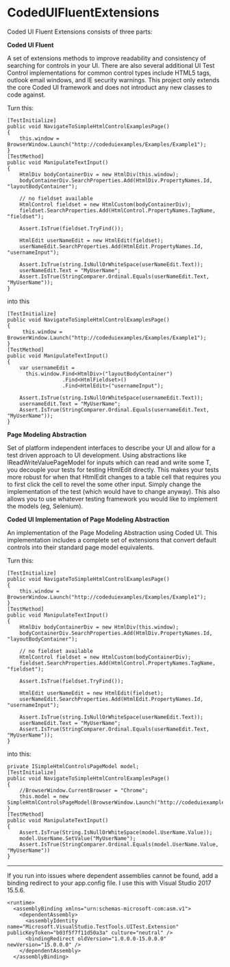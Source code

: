 # CodedUIFluentExtensions

Coded UI Fluent Extensions consists of three parts:

**Coded UI Fluent**

A set of extensions methods to improve readability and consistency of searching for controls in your UI.  There are also several additional UI Test Control implementations for common control types include HTML5 tags, outlook email windows, and IE security warnings.  This project only extends the core Coded UI framework and does not introduct any new classes to code against.

Turn this:

    [TestInitialize]
    public void NavigateToSimpleHtmlControlExamplesPage()
    {
	    this.window = BrowserWindow.Launch("http://codeduiexamples/Examples/Example1");
    }
    [TestMethod]
    public void ManipulateTextInput()
    {
        HtmlDiv bodyContainerDiv = new HtmlDiv(this.window);
        bodyContainerDiv.SearchProperties.Add(HtmlDiv.PropertyNames.Id, "layoutBodyContainer");
    
        // no fieldset available
        HtmlControl fieldset = new HtmlCustom(bodyContainerDiv);
        fieldset.SearchProperties.Add(HtmlControl.PropertyNames.TagName, "fieldset");
    
        Assert.IsTrue(fieldset.TryFind());
    
        HtmlEdit userNameEdit = new HtmlEdit(fieldset);
        userNameEdit.SearchProperties.Add(HtmlEdit.PropertyNames.Id, "usernameInput");
    
        Assert.IsTrue(string.IsNullOrWhiteSpace(userNameEdit.Text));
        userNameEdit.Text = "MyUserName";
        Assert.IsTrue(StringComparer.Ordinal.Equals(userNameEdit.Text, "MyUserName"));
    }

into this

    [TestInitialize]
    public void NavigateToSimpleHtmlControlExamplesPage()
    {
         this.window = BrowserWindow.Launch("http://codeduiexamples/Examples/Example1");
    }
    [TestMethod]
    public void ManipulateTextInput()
    {
	    var usernameEdit =
          this.window.Find<HtmlDiv>("layoutBodyContainer")
				      .Find<HtmlFieldset>()
				      .Find<HtmlEdit>("usernameInput");
			
	    Assert.IsTrue(string.IsNullOrWhiteSpace(usernameEdit.Text));
	    usernameEdit.Text = "MyUserName";
	    Assert.IsTrue(StringComparer.Ordinal.Equals(usernameEdit.Text, "MyUserName"));
    }


**Page Modeling Abstraction**

Set of platform independent interfaces to describe your UI and allow for a test driven approach to UI development.  Using abstractions like IReadWriteValuePageModel<T> for inputs which can read and write some T, you decouple your tests for testing HtmlEdit directly.  This makes your tests more robust for when that HtmlEdit changes to a table cell that requires you to first click the cell to revel the some other input.  Simply change the implementation of the test (which would have to change anyway).  This also allows you to use whatever testing framework you would like to implement the models (eg, Selenium).

**Coded UI Implementation of Page Modeling Abstraction**

An implementation of the Page Modeling Abstraction using Coded UI.  This implementation includes a complete set of extensions that convert default controls into their standard page model equivalents.

Turn this:

    [TestInitialize]
    public void NavigateToSimpleHtmlControlExamplesPage()
    {
	    this.window = BrowserWindow.Launch("http://codeduiexamples/Examples/Example1");
    }
    [TestMethod]
    public void ManipulateTextInput()
    {
        HtmlDiv bodyContainerDiv = new HtmlDiv(this.window);
        bodyContainerDiv.SearchProperties.Add(HtmlDiv.PropertyNames.Id, "layoutBodyContainer");
    
        // no fieldset available
        HtmlControl fieldset = new HtmlCustom(bodyContainerDiv);
        fieldset.SearchProperties.Add(HtmlControl.PropertyNames.TagName, "fieldset");
    
        Assert.IsTrue(fieldset.TryFind());
    
        HtmlEdit userNameEdit = new HtmlEdit(fieldset);
        userNameEdit.SearchProperties.Add(HtmlEdit.PropertyNames.Id, "usernameInput");
    
        Assert.IsTrue(string.IsNullOrWhiteSpace(userNameEdit.Text));
        userNameEdit.Text = "MyUserName";
        Assert.IsTrue(StringComparer.Ordinal.Equals(userNameEdit.Text, "MyUserName"));
    }

into this:

    private ISimpleHtmlControlsPageModel model;
    [TestInitialize]
    public void NavigateToSimpleHtmlControlExamplesPage()
    {
	    //BrowserWindow.CurrentBrowser = "Chrome";
	    this.model = new SimpleHtmlControlsPageModel(BrowserWindow.Launch("http://codeduiexamples/Examples/Example1"));
    }
    [TestMethod]
    public void ManipulateTextInput()
    {
	    Assert.IsTrue(String.IsNullOrWhiteSpace(model.UserName.Value));
	    model.UserName.SetValue("MyUserName");
	    Assert.IsTrue(StringComparer.Ordinal.Equals(model.UserName.Value, "MyUserName"))
    }

----------

If you run into issues where dependent assemblies cannot be found, add a binding redirect to your app.config file.  I use this with Visual Studio 2017 15.5.6.

    <runtime>
      <assemblyBinding xmlns="urn:schemas-microsoft-com:asm.v1">
        <dependentAssembly>
          <assemblyIdentity name="Microsoft.VisualStudio.TestTools.UITest.Extension" publicKeyToken="b03f5f7f11d50a3a" culture="neutral" />
          <bindingRedirect oldVersion="1.0.0.0-15.0.0.0" newVersion="15.0.0.0" />
        </dependentAssembly>
      </assemblyBinding>
  </runtime>
